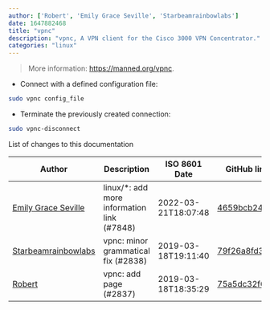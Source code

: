 ```yaml
---
author: ['Robert', 'Emily Grace Seville', 'Starbeamrainbowlabs']
date: 1647882468
title: "vpnc"
description: "vpnc, A VPN client for the Cisco 3000 VPN Concentrator."
categories: "linux"
---
```

> More information: <https://manned.org/vpnc>.

- Connect with a defined configuration file:

```bash
sudo vpnc config_file
```

- Terminate the previously created connection:

```bash
sudo vpnc-disconnect
```
List of changes to this documentation


Author | Description | ISO 8601 Date | GitHub link
------|-----|-----|-----
[Emily Grace Seville](mailto:emilyseville7cf@gmail.com) | linux/*: add more information link (#7848) | 2022-03-21T18:07:48 | [4659bcb243ac](https://github.com/tldr-pages/tldr/commit/4659bcb243ac572c9e0c95117097801f1e62bda4)
[Starbeamrainbowlabs](mailto:sbrl@starbeamrainbowlabs.com) | vpnc: minor grammatical fix (#2838) | 2019-03-18T19:11:40 | [79f26a8fd332](https://github.com/tldr-pages/tldr/commit/79f26a8fd332bff7ecdce626a2d8e34c067089c8)
[Robert](mailto:RobertFuchs97@googlemail.com) | vpnc: add page (#2837) | 2019-03-18T18:35:29 | [75a5dc32f6a2](https://github.com/tldr-pages/tldr/commit/75a5dc32f6a28a517f376506e3a529b3770f1260)

